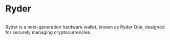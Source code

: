 # Ryder

<figure><img src="https://lh7-rt.googleusercontent.com/docsz/AD_4nXf72VJ_be5PXyjepYZPXRclQZ1MDK724MYg3j9bhMVxMoc0UtpRtr1s9ZNinTYZ6PT1BMsTfj2pWimUb9l1D1IbnuTKW88JlYR7YRFwiJAlBm9Zn6QsCOsfdp2YJDr5ayydih3gF6mtsnOIp3qiIRmtQz_W?key=NzG1p-GuoqNGQz9DLycWLg" alt=""><figcaption></figcaption></figure>

Ryder is a next-generation hardware wallet, known as Ryder One, designed for securely managing cryptocurrencies.
